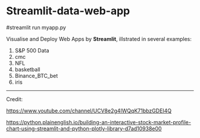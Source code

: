 # Streamlit-data-web-app

#streamlit run myapp.py

Visualise and Deploy Web Apps by **Streamlit**, illstrated in several examples:

1. S&P 500 Data
2. cmc
3. NFL
4. basketball
5. Binance_BTC_bet
6. iris

---
Credit:

https://www.youtube.com/channel/UCV8e2g4IWQqK71bbzGDEI4Q

https://python.plainenglish.io/building-an-interactive-stock-market-profile-chart-using-streamlit-and-python-plotly-library-d7ad10938e00

